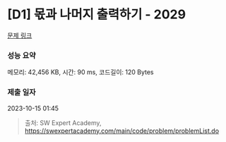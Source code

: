 # [D1] 몫과 나머지 출력하기 - 2029 

[문제 링크](https://swexpertacademy.com/main/code/problem/problemDetail.do?contestProbId=AV5QGNvKAtEDFAUq) 

### 성능 요약

메모리: 42,456 KB, 시간: 90 ms, 코드길이: 120 Bytes

### 제출 일자

2023-10-15 01:45



> 출처: SW Expert Academy, https://swexpertacademy.com/main/code/problem/problemList.do